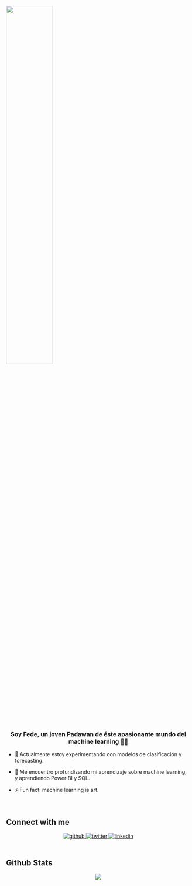 <div align="left">
<img src="https://rishavanand.github.io/static/images/greetings.gif" align="center" style="width: 50%" />
</div>  
  

### <div align="center">Soy Fede, un joven Padawan de éste apasionante mundo del machine learning 🤖🚀</div>  
  

- 👀 Actualmente estoy experimentando con modelos de clasificación y forecasting.  
  

- 🌌 Me encuentro profundizando mi aprendizaje sobre machine learning, y aprendiendo Power BI y SQL.  
  

- ⚡ Fun fact: machine learning is art. 
  

<br/>  

## Connect with me  
<div align="center">
<a href="https://github.com/federcolombo" target="_blank">
<img src=https://img.shields.io/badge/github-%2324292e.svg?&style=for-the-badge&logo=github&logoColor=white alt=github style="margin-bottom: 5px;" />
</a>
<a href="https://twitter.com/federcolombo" target="_blank">
<img src=https://img.shields.io/badge/twitter-%2300acee.svg?&style=for-the-badge&logo=twitter&logoColor=white alt=twitter style="margin-bottom: 5px;" />
</a>
<a href="https://linkedin.com/in/federcolombo" target="_blank">
<img src=https://img.shields.io/badge/linkedin-%231E77B5.svg?&style=for-the-badge&logo=linkedin&logoColor=white alt=linkedin style="margin-bottom: 5px;" />
</a>  
</div>  
  

<br/>  


## Github Stats  
<div align="center"><img src="https://github-readme-stats.vercel.app/api?username=federcolombo&show_icons=true&count_private=true&hide_border=true" align="center" /></div>  

<br/>  

<div align="left"></div>  

<br/>  


<br />
